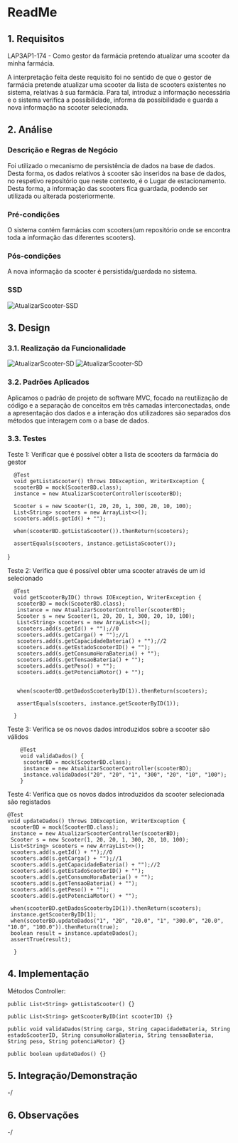 # ReadMe #

## 1. Requisitos
LAP3AP1-174 - Como gestor da farmácia pretendo atualizar uma scooter da minha farmácia.

A interpretação feita deste requisito foi no sentido de que o gestor de farmácia pretende atualizar uma scooter da lista de scooters existentes no sistema, relativas à sua farmácia. Para tal, introduz a informação necessária e o sistema
verifica a possibilidade, informa da possibilidade e guarda a nova informação na scooter selecionada.

## 2. Análise
### Descrição e Regras de Negócio
Foi utilizado o mecanismo de persistência de dados na base de dados.
Desta forma, os dados relativos à scooter são inseridos na base de dados,
no respetivo repositório que neste contexto, é o Lugar de estacionamento. Desta forma, a
informação das scooters fica guardada, podendo ser utilizada ou alterada posteriormente.

### Pré-condições
O sistema contém farmácias com scooters(um repositório onde se encontra toda a informação das diferentes scooters).

### Pós-condições
A nova informação da scooter é persistida/guardada no sistema.

### SSD
![AtualizarScooter-SSD](SSD.svg)

## 3. Design
### 3.1. Realização da Funcionalidade
![AtualizarScooter-SD](SD.svg)
![AtualizarScooter-SD](CD.svg)

### 3.2. Padrões Aplicados
Aplicamos o padrão de projeto de software MVC, focado na reutilização de código e a separação de conceitos em três camadas interconectadas, onde a apresentação dos dados e a interação dos utilizadores são separados dos métodos que interagem com o a base de dados.

### 3.3. Testes

Teste 1: Verificar que é possível obter a lista de scooters da farmácia do gestor

      @Test
      void getListaScooter() throws IOException, WriterException {
      scooterBD = mock(ScooterBD.class);
      instance = new AtualizarScooterController(scooterBD);

      Scooter s = new Scooter(1, 20, 20, 1, 300, 20, 10, 100);
      List<String> scooters = new ArrayList<>();
      scooters.add(s.getId() + "");

      when(scooterBD.getListaScooter()).thenReturn(scooters);

      assertEquals(scooters, instance.getListaScooter());

  }

Teste 2: Verifica que é possível obter uma scooter através de um id selecionado

      @Test
      void getScooterByID() throws IOException, WriterException {
       scooterBD = mock(ScooterBD.class);
       instance = new AtualizarScooterController(scooterBD);
       Scooter s = new Scooter(1, 20, 20, 1, 300, 20, 10, 100);
       List<String> scooters = new ArrayList<>();
       scooters.add(s.getId() + "");//0
       scooters.add(s.getCarga() + "");//1
       scooters.add(s.getCapacidadeBateria() + "");//2
       scooters.add(s.getEstadoScooterID() + "");
       scooters.add(s.getConsumoHoraBateria() + "");
       scooters.add(s.getTensaoBateria() + "");
       scooters.add(s.getPeso() + "");
       scooters.add(s.getPotenciaMotor() + "");


       when(scooterBD.getDadosScooterbyID(1)).thenReturn(scooters);

       assertEquals(scooters, instance.getScooterByID(1));

      }

  Teste 3: Verifica se os novos dados introduzidos sobre a scooter são válidos

        @Test
        void validaDados() {
         scooterBD = mock(ScooterBD.class);
         instance = new AtualizarScooterController(scooterBD);
         instance.validaDados("20", "20", "1", "300", "20", "10", "100");
        }

  Teste 4: Verifica que os novos dados introduzidos da scooter selecionada são registados

    @Test
    void updateDados() throws IOException, WriterException {
     scooterBD = mock(ScooterBD.class);
     instance = new AtualizarScooterController(scooterBD);
     Scooter s = new Scooter(1, 20, 20, 1, 300, 20, 10, 100);
     List<String> scooters = new ArrayList<>();
     scooters.add(s.getId() + "");//0
     scooters.add(s.getCarga() + "");//1
     scooters.add(s.getCapacidadeBateria() + "");//2
     scooters.add(s.getEstadoScooterID() + "");
     scooters.add(s.getConsumoHoraBateria() + "");
     scooters.add(s.getTensaoBateria() + "");
     scooters.add(s.getPeso() + "");
     scooters.add(s.getPotenciaMotor() + "");

     when(scooterBD.getDadosScooterbyID(1)).thenReturn(scooters);
     instance.getScooterByID(1);
     when(scooterBD.updateDados("1", "20", "20.0", "1", "300.0", "20.0", "10.0", "100.0")).thenReturn(true);
     boolean result = instance.updateDados();
     assertTrue(result);

      }

## 4. Implementação
Métodos Controller:

    public List<String> getListaScooter() {}

    public List<String> getScooterByID(int scooterID) {}

    public void validaDados(String carga, String capacidadeBateria, String estadoScooterID, String consumoHoraBateria, String tensaoBateria, String peso, String potenciaMotor) {}

    public boolean updateDados() {}

## 5. Integração/Demonstração
-/
## 6. Observações
-/
